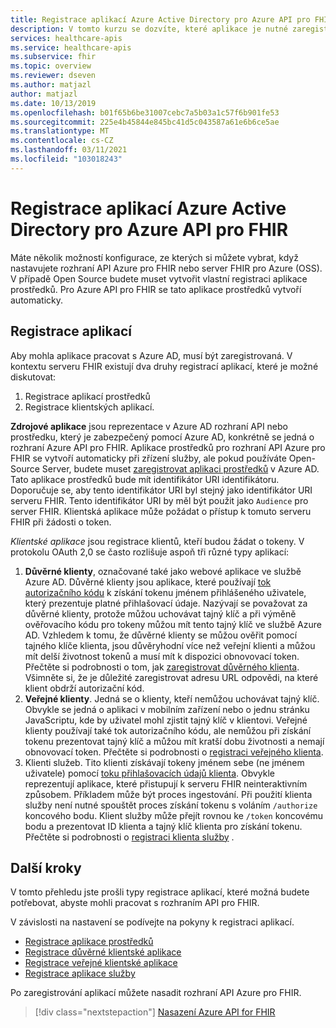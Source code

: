```yaml
---
title: Registrace aplikací Azure Active Directory pro Azure API pro FHIR
description: V tomto kurzu se dozvíte, které aplikace je nutné zaregistrovat pro Azure API pro FHIR a FHIR Server pro Azure.
services: healthcare-apis
ms.service: healthcare-apis
ms.subservice: fhir
ms.topic: overview
ms.reviewer: dseven
ms.author: matjazl
author: matjazl
ms.date: 10/13/2019
ms.openlocfilehash: b01f65b6be31007cebc7a5b03a1c57f6b901fe53
ms.sourcegitcommit: 225e4b45844e845bc41d5c043587a61e6b6ce5ae
ms.translationtype: MT
ms.contentlocale: cs-CZ
ms.lasthandoff: 03/11/2021
ms.locfileid: "103018243"
---
```

# <a name="register-the-azure-active-directory-apps-for-azure-api-for-fhir"></a>Registrace aplikací Azure Active Directory pro Azure API pro FHIR

Máte několik možností konfigurace, ze kterých si můžete vybrat, když nastavujete rozhraní API Azure pro FHIR nebo server FHIR pro Azure (OSS). V případě Open Source budete muset vytvořit vlastní registraci aplikace prostředků. Pro Azure API pro FHIR se tato aplikace prostředků vytvoří automaticky.

## <a name="application-registrations"></a>Registrace aplikací

Aby mohla aplikace pracovat s Azure AD, musí být zaregistrovaná. V kontextu serveru FHIR existují dva druhy registrací aplikací, které je možné diskutovat:

1. Registrace aplikací prostředků
1. Registrace klientských aplikací.

**Zdrojové aplikace** jsou reprezentace v Azure AD rozhraní API nebo prostředku, který je zabezpečený pomocí Azure AD, konkrétně se jedná o rozhraní Azure API pro FHIR. Aplikace prostředků pro rozhraní API Azure pro FHIR se vytvoří automaticky při zřízení služby, ale pokud používáte Open-Source Server, budete muset [zaregistrovat aplikaci prostředků](register-resource-azure-ad-client-app.md) v Azure AD. Tato aplikace prostředků bude mít identifikátor URI identifikátoru. Doporučuje se, aby tento identifikátor URI byl stejný jako identifikátor URI serveru FHIR. Tento identifikátor URI by měl být použit jako `Audience` pro server FHIR. Klientská aplikace může požádat o přístup k tomuto serveru FHIR při žádosti o token.

*Klientské aplikace* jsou registrace klientů, kteří budou žádat o tokeny. V protokolu OAuth 2,0 se často rozlišuje aspoň tři různé typy aplikací:

1. **Důvěrné klienty**, označované také jako webové aplikace ve službě Azure AD. Důvěrné klienty jsou aplikace, které používají [tok autorizačního kódu](../../active-directory/azuread-dev/v1-protocols-oauth-code.md) k získání tokenu jménem přihlášeného uživatele, který prezentuje platné přihlašovací údaje. Nazývají se považovat za důvěrné klienty, protože můžou uchovávat tajný klíč a při výměně ověřovacího kódu pro tokeny můžou mít tento tajný klíč ve službě Azure AD. Vzhledem k tomu, že důvěrné klienty se můžou ověřit pomocí tajného klíče klienta, jsou důvěryhodní více než veřejní klienti a můžou mít delší životnost tokenů a musí mít k dispozici obnovovací token. Přečtěte si podrobnosti o tom, jak [zaregistrovat důvěrného klienta](register-confidential-azure-ad-client-app.md). Všimněte si, že je důležité zaregistrovat adresu URL odpovědi, na které klient obdrží autorizační kód.
1. **Veřejné klienty**. Jedná se o klienty, kteří nemůžou uchovávat tajný klíč. Obvykle se jedná o aplikaci v mobilním zařízení nebo o jednu stránku JavaScriptu, kde by uživatel mohl zjistit tajný klíč v klientovi. Veřejné klienty používají také tok autorizačního kódu, ale nemůžou při získání tokenu prezentovat tajný klíč a můžou mít kratší dobu životnosti a nemají obnovovací token. Přečtěte si podrobnosti o [registraci veřejného klienta](register-public-azure-ad-client-app.md).
1. Klienti služeb. Tito klienti získávají tokeny jménem sebe (ne jménem uživatele) pomocí [toku přihlašovacích údajů klienta](../../active-directory/azuread-dev/v1-oauth2-client-creds-grant-flow.md). Obvykle reprezentují aplikace, které přistupují k serveru FHIR neinteraktivním způsobem. Příkladem může být proces ingestování. Při použití klienta služby není nutné spouštět proces získání tokenu s voláním `/authorize` koncového bodu. Klient služby může přejít rovnou ke `/token` koncovému bodu a prezentovat ID klienta a tajný klíč klienta pro získání tokenu. Přečtěte si podrobnosti o [registraci klienta služby](register-service-azure-ad-client-app.md) .

## <a name="next-steps"></a>Další kroky

V tomto přehledu jste prošli typy registrace aplikací, které možná budete potřebovat, abyste mohli pracovat s rozhraním API pro FHIR.

V závislosti na nastavení se podívejte na pokyny k registraci aplikací.

* [Registrace aplikace prostředků](register-resource-azure-ad-client-app.md)
* [Registrace důvěrné klientské aplikace](register-confidential-azure-ad-client-app.md)
* [Registrace veřejné klientské aplikace](register-public-azure-ad-client-app.md)
* [Registrace aplikace služby](register-service-azure-ad-client-app.md)

Po zaregistrování aplikací můžete nasadit rozhraní API Azure pro FHIR.

>[!div class="nextstepaction"]
>[Nasazení Azure API for FHIR](fhir-paas-powershell-quickstart.md)